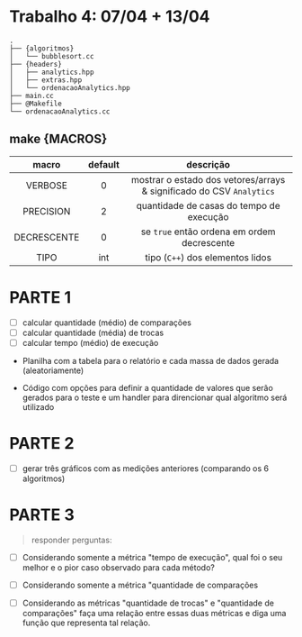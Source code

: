 # Trabalho 4: 07/04 + 13/04

<!-- http://fnal.gov/docs/products/gcc/libg++/libg++_toc.html -->
<!-- LEGENDAS DA TREE DIRECTORY:
{pasta}
@executavel
-->
```
.
├── {algoritmos}
│   └── bubblesort.cc
├── {headers}
│   ├── analytics.hpp
│   ├── extras.hpp
│   └── ordenacaoAnalytics.hpp
├── main.cc
├── @Makefile
└── ordenacaoAnalytics.cc
```

## make {MACROS}

| macro	| default | descrição |
|:-----:|:-------:|:---------:|
| VERBOSE | 0 | mostrar o estado dos vetores/arrays & significado do CSV `Analytics`
| PRECISION | 2 | quantidade de casas do tempo de execução
| DECRESCENTE | 0 | se `true` então ordena em ordem decrescente
| TIPO | int | tipo (`C++`) dos elementos lidos


PARTE 1
=======
- [ ] calcular quantidade (médio) de comparações
- [ ] calcular quantidade (média) de trocas
- [ ] calcular tempo (médio) de execução

+ Planilha com a tabela para o relatório e cada massa de dados gerada (aleatoriamente)

+ Código com opções para definir a quantidade de valores que serão gerados para o teste e um handler para direncionar qual algoritmo será utilizado


PARTE 2
=======
- [ ] gerar três gráficos com as medições anteriores (comparando os 6 algoritmos)



PARTE 3
=======
> responder perguntas:

- [ ] Considerando somente a métrica "tempo de execução", qual foi o seu melhor e o pior caso observado para cada método?

- [ ] Considerando somente a métrica "quantidade de comparações

- [ ] Considerando as métricas "quantidade de trocas" e "quantidade de comparações" faça uma relação entre essas duas métricas e diga uma função que representa tal relação.
